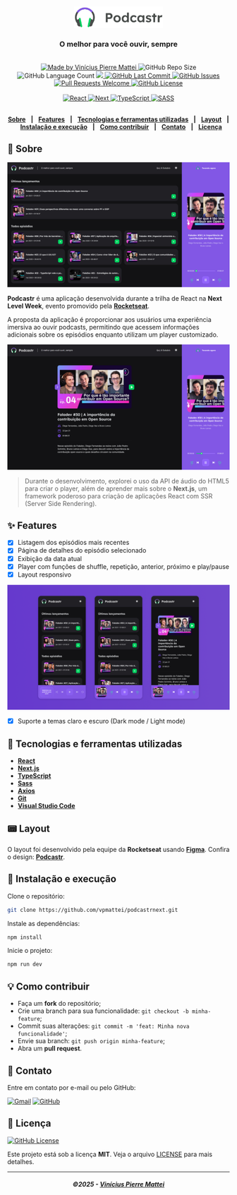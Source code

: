 
<div align="center">
   <img alt="podcastr" src=".github/podcastr.svg" width="40%"/>
   <h3>O melhor para você ouvir, sempre</h3>
</div>
<br/>
<div align="center">
   <a href="https://github.com/vpmattei">
      <img alt="Made by Vinícius Pierre Mattei" src="https://img.shields.io/badge/made%20by-vpmattei-yellow">
   </a>

   <img alt="GitHub Repo Size" src="https://img.shields.io/github/repo-size/vpmattei/podcastrnext">

   <img alt="GitHub Language Count" src="https://img.shields.io/github/languages/count/vpmattei/podcastrnext">

   <a aria-label="React Version" href="https://github.com/facebook/react/blob/master/CHANGELOG.md#1702-march-22-2021">
      <img src="https://img.shields.io/badge/react-17.0.2-informational?logo=react"></img>
   </a>

   <a href="https://github.com/vpmattei/podcastrnext/commits/main">
      <img alt="GitHub Last Commit" src="https://img.shields.io/github/last-commit/vpmattei/podcastrnext">
   </a>

   <a href="https://github.com/vpmattei/podcastrnext/issues">
      <img alt="GitHub Issues" src="https://img.shields.io/github/issues/vpmattei/podcastrnext">
   </a>

   <a href="https://github.com/vpmattei/podcastrnext/pulls">
      <img alt="Pull Requests Welcome" src="https://img.shields.io/badge/PRs-welcome-brightgreen.svg?style=flat-square">
   </a>

   <a href="https://github.com/vpmattei/podcastrnext/blob/main/LICENSE.md">
      <img alt="GitHub License" src="https://img.shields.io/github/license/vpmattei/podcastrnext">
   </a>
   </br>
   </br>
   <a href="#-tecnologias-utilizadas">
      <img alt="React" src="https://img.shields.io/badge/react%20-%2320232a.svg?&style=for-the-badge&logo=react&logoColor=%2361DAFB">
      <img alt="Next" src="https://img.shields.io/badge/next%20js%20-%23000000.svg?&style=for-the-badge&logo=next.js&logoColor=white">
      <img alt="TypeScript" src="https://img.shields.io/badge/typescript%20-%23007ACC.svg?&style=for-the-badge&logo=typescript&logoColor=white">
      <img alt="SASS" src="https://img.shields.io/badge/SASS%20-hotpink.svg?&style=for-the-badge&logo=SASS&logoColor=white"/>
   </a>
</div>

</br>
<div align="center">

[**Sobre**](#-sobre) &nbsp;&nbsp;**|**&nbsp;&nbsp;
[**Features**](#-features) &nbsp;&nbsp;**|**&nbsp;&nbsp;
[**Tecnologias e ferramentas utilizadas**](#-tecnologias-e-ferramentas-utilizadas) &nbsp;&nbsp;**|**&nbsp;&nbsp;
[**Layout**](#-layout) &nbsp;&nbsp;**|**&nbsp;&nbsp;
[**Instalação e execução**](#-instalação-e-execução) &nbsp;&nbsp;**|**&nbsp;&nbsp;
[**Como contribuir**](#-como-contribuir) &nbsp;&nbsp;**|**&nbsp;&nbsp;
[**Contato**](#-contato) &nbsp;&nbsp;**|**&nbsp;&nbsp;
[**Licença**](#-licença)

</div>

## 📃 Sobre

<img src=".github/podcastr-playing-dark.png" alt="Podcastr" />

**Podcastr** é uma aplicação desenvolvida durante a trilha de React na **Next Level Week**, evento promovido pela [**Rocketseat**](https://github.com/Rocketseat).

A proposta da aplicação é proporcionar aos usuários uma experiência imersiva ao ouvir podcasts, permitindo que acessem informações adicionais sobre os episódios enquanto utilizam um player customizado.

<img src=".github/podcastr-details-dark.png" alt="Podcastr - Página de detalhes do podcast" />

<br/>

> Durante o desenvolvimento, explorei o uso da API de áudio do HTML5 para criar o player, além de aprender mais sobre o **Next.js**, um framework poderoso para criação de aplicações React com SSR (Server Side Rendering).

## ✨ Features

- [x] Listagem dos episódios mais recentes
- [x] Página de detalhes do episódio selecionado
- [x] Exibição da data atual
- [x] Player com funções de shuffle, repetição, anterior, próximo e play/pause
- [x] Layout responsivo

<img src=".github/podcastr-mobile-screens.png" alt="Podcastr" />

- [x] Suporte a temas claro e escuro (Dark mode / Light mode)

## 🚀 Tecnologias e ferramentas utilizadas

- [**React**](https://reactjs.org/)
- [**Next.js**](https://nextjs.org/)
- [**TypeScript**](https://www.typescriptlang.org/)
- [**Sass**](https://sass-lang.com/)
- [**Axios**](https://axios-http.com/)
- [**Git**](https://git-scm.com/downloads)
- [**Visual Studio Code**](https://code.visualstudio.com/)

## 📟 Layout

O layout foi desenvolvido pela equipe da **Rocketseat** usando [**Figma**](https://www.figma.com). Confira o design: [**Podcastr**](https://www.figma.com/file/UwFEntsHpHYJlHNQAQr4gA/Podcastr/duplicate).

## 🔧 Instalação e execução

Clone o repositório:
```bash
git clone https://github.com/vpmattei/podcastrnext.git
```

Instale as dependências:
```bash
npm install
```

Inicie o projeto:
```bash
npm run dev
```

## 💡 Como contribuir

- Faça um **fork** do repositório;
- Crie uma branch para sua funcionalidade: `git checkout -b minha-feature`;
- Commit suas alterações: `git commit -m 'feat: Minha nova funcionalidade'`;
- Envie sua branch: `git push origin minha-feature`;
- Abra um **pull request**.

## 📲 Contato

Entre em contato por e-mail ou pelo GitHub:

<a href="mailto:viniciuspmattei@gmail.com"><img src="https://img.shields.io/badge/Gmail-D14836?style=for-the-badge&logo=gmail&logoColor=white" alt="Gmail"/></a>
<a href="https://github.com/vpmattei"><img src="https://img.shields.io/badge/GitHub%20-%2312100E.svg?&style=for-the-badge&logo=github&logoColor=white" alt="GitHub"/></a>

## 📝 Licença

<a href="https://github.com/vpmattei/podcastrnext/blob/main/LICENSE.md">
    <img alt="GitHub License" src="https://img.shields.io/github/license/vpmattei/podcastrnext">
</a>

Este projeto está sob a licença **MIT**. Veja o arquivo [LICENSE](https://github.com/vpmattei/podcastrnext/blob/main/LICENSE.md) para mais detalhes.

---

<h5 align="center">
  &copy;2025 - <a href="https://github.com/vpmattei/">Vinícius Pierre Mattei</a>
</h5>

